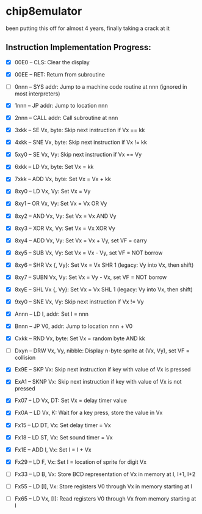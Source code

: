 # chip8emulator
been putting this off for almost 4 years, finally taking a crack at it                                                                           
## Instruction Implementation Progress:

- [x] 00E0 – CLS: Clear the display
- [x] 00EE – RET: Return from subroutine
- [ ] 0nnn – SYS addr: Jump to a machine code routine at nnn (ignored in most interpreters)
- [x] 1nnn – JP addr: Jump to location nnn
- [x] 2nnn – CALL addr: Call subroutine at nnn
- [x] 3xkk – SE Vx, byte: Skip next instruction if Vx == kk
- [x] 4xkk – SNE Vx, byte: Skip next instruction if Vx != kk
- [x] 5xy0 – SE Vx, Vy: Skip next instruction if Vx == Vy
- [x] 6xkk – LD Vx, byte: Set Vx = kk
- [x] 7xkk – ADD Vx, byte: Set Vx = Vx + kk
- [x] 8xy0 – LD Vx, Vy: Set Vx = Vy
- [x] 8xy1 – OR Vx, Vy: Set Vx = Vx OR Vy
- [x] 8xy2 – AND Vx, Vy: Set Vx = Vx AND Vy
- [x] 8xy3 – XOR Vx, Vy: Set Vx = Vx XOR Vy
- [x] 8xy4 – ADD Vx, Vy: Set Vx = Vx + Vy, set VF = carry
- [x] 8xy5 – SUB Vx, Vy: Set Vx = Vx - Vy, set VF = NOT borrow
- [x] 8xy6 – SHR Vx {, Vy}: Set Vx = Vx SHR 1 (legacy: Vy into Vx, then shift)
- [x] 8xy7 – SUBN Vx, Vy: Set Vx = Vy - Vx, set VF = NOT borrow
- [x] 8xyE – SHL Vx {, Vy}: Set Vx = Vx SHL 1 (legacy: Vy into Vx, then shift)
- [x] 9xy0 – SNE Vx, Vy: Skip next instruction if Vx != Vy
- [x] Annn – LD I, addr: Set I = nnn
- [x] Bnnn – JP V0, addr: Jump to location nnn + V0
- [x] Cxkk – RND Vx, byte: Set Vx = random byte AND kk
- [ ] Dxyn – DRW Vx, Vy, nibble: Display n-byte sprite at (Vx, Vy), set VF = collision
- [x] Ex9E – SKP Vx: Skip next instruction if key with value of Vx is pressed
- [x] ExA1 – SKNP Vx: Skip next instruction if key with value of Vx is not pressed
- [x] Fx07 – LD Vx, DT: Set Vx = delay timer value
- [x] Fx0A – LD Vx, K: Wait for a key press, store the value in Vx
- [x] Fx15 – LD DT, Vx: Set delay timer = Vx
- [x] Fx18 – LD ST, Vx: Set sound timer = Vx
- [x] Fx1E – ADD I, Vx: Set I = I + Vx
- [x] Fx29 – LD F, Vx: Set I = location of sprite for digit Vx
- [ ] Fx33 – LD B, Vx: Store BCD representation of Vx in memory at I, I+1, I+2
- [ ] Fx55 – LD [I], Vx: Store registers V0 through Vx in memory starting at I
- [ ] Fx65 – LD Vx, [I]: Read registers V0 through Vx from memory starting at I

